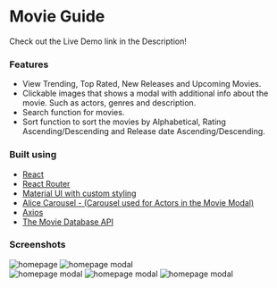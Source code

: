 <h1>Movie Guide</h1>
<p>Check out the Live Demo link in the Description!</p>

<h3>Features</h3>
<ul>
<li>View Trending, Top Rated, New Releases and Upcoming Movies.</li>
<li>Clickable images that shows a modal with additional info about the movie. Such as actors, genres and description.</li>
<li>Search function for movies.</li>
<li>Sort function to sort the movies by Alphabetical, Rating Ascending/Descending and Release date Ascending/Descending.</li>
</ul>

<h3>Built using</h3>
<ul>
<li><a href="https://reactjs.org/" target="_blank">React</a></li>
<li><a href="https://reactrouter.com/" target="_blank">React Router</a></li>
<li><a href="https://mui.com/" target="_blank">Material UI with custom styling</a></li>
<li><a href="https://www.npmjs.com/package/react-alice-carousel" target="_blank">Alice Carousel - (Carousel used for Actors in the Movie Modal)</a></li>
<li><a href="https://developers.themoviedb.org/3/getting-started/introduction" target="_blank">Axios</a></li>
<li><a href="https://developers.themoviedb.org/3/getting-started/introduction" target="_blank">The Movie Database API</a></li>
</ul>

<h3>Screenshots</h3>

<div>
<img src="./screenshots/homepage.png" alt="homepage">
<img src="./screenshots/homepage-modal.png" alt="homepage modal">
</div>

<div>
<img src="./screenshots/smallscreen.png" alt="homepage modal">
<img src="./screenshots/smallscreen-modal.png" alt="homepage modal">
<img src="./screenshots/smallscreen-modal-scroll.png" alt="homepage modal">
</div>
